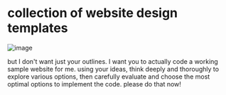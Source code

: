 # collection of website design templates

![image](https://github.com/user-attachments/assets/0d5873bc-1f8b-4a91-916a-4d8dd78425e1)

but I don't want just your outlines. I want you to actually code a working sample website for me. using your ideas, think deeply and thoroughly to explore various options, then carefully evaluate and choose the most optimal options to implement the code. please do that now!
